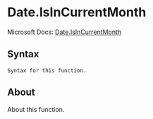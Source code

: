 ---
---

# Date.IsInCurrentMonth

Microsoft Docs: [Date.IsInCurrentMonth](https://docs.microsoft.com/en-us/powerquery-m/date-isincurrentmonth)

## Syntax

```
Syntax for this function.
```

## About

About this function.

